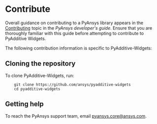 # Contribute

Overall guidance on contributing to a PyAnsys library appears in the
[Contributing] topic in the *PyAnsys developer's guide*. Ensure that you
are thoroughly familiar with this guide before attempting to contribute to
PyAdditive Widgets.

[Contributing]: https://dev.docs.pyansys.com/how-to/contributing.html

The following contribution information is specific to PyAdditive-Widgets:

## Cloning the repository

To clone PyAdditive-Widgets, run:

```text
    git clone https://github.com/ansys/pyadditive-widgets
    cd pyadditive-widgets
```

## Getting help

To reach the PyAnsys support team, email <pyansys.core@ansys.com>.
